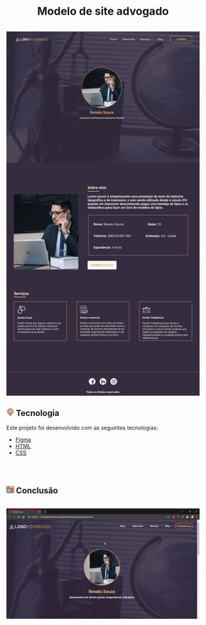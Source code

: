 <h1 align="center" color="red">Modelo de site advogado</h1>
<br>
<img src="./Design/Desktop - 1.png">
<br>
<h2><img src="./image/technology.svg" width="20"> Tecnologia</h2>
<p>Este projeto foi desenvolvido com as seguintes tecnologias:</p>
<ul>
    <li><a href="https://www.figma.com/file/AAUSQagzkpdEVw6LSTrPYG/Advogado-Site-Copy">Figma</a></li>
    <li><a href="https://developer.mozilla.org/pt-BR/docs/Web/HTML">HTML</a></li>
    <li><a href="https://developer.mozilla.org/pt-BR/docs/Web/CSS">CSS</a></li>
</ul>
<br>
<br>
<h2><img src="./image/web-site.svg" width="20"> Conclusão</h2>
<br>
<img align="center" src="./Design/Renato Souza - Google Chrome 2020-12-12 19-11-16.gif">
